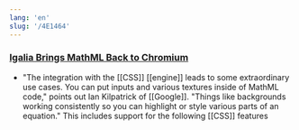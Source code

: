 ```yaml
---
lang: 'en'
slug: '/4E1464'
---
```


### [Igalia Brings MathML Back to Chromium](https://www.igalia.com/2023/01/10/Igalia-Brings-MathML-Back-to-Chromium.html)

- "The integration with the [[CSS]] [[engine]] leads to some extraordinary use cases. You can put inputs and various textures inside of MathML code," points out Ian Kilpatrick of [[Google]]. "Things like backgrounds working consistently so you can highlight or style various parts of an equation." This includes support for the following [[CSS]] features
